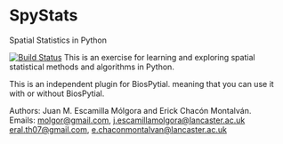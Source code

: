# SpyStats
Spatial Statistics in Python

[![Build Status](https://travis-ci.org/molgor/spystats.svg?branch=master)](https://travis-ci.org/molgor/spystats)
This is an exercise for learning and exploring spatial statistical methods and algorithms in Python.

This is an independent plugin for BiosPytial. meaning that you can use it with or without BiosPytial.


Authors: Juan M. Escamilla Mólgora and Erick Chacón Montalván.  
Emails: molgor@gmail.com, j.escamillamolgora@lancaster.ac.uk
        eral.th07@gmail.com, e.chaconmontalvan@lancaster.ac.uk
  
 
